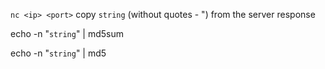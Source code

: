 
`nc <ip> <port>`
copy `string` (without quotes - ") from the server response

echo -n "`string`" | md5sum

echo -n "`string`" | md5